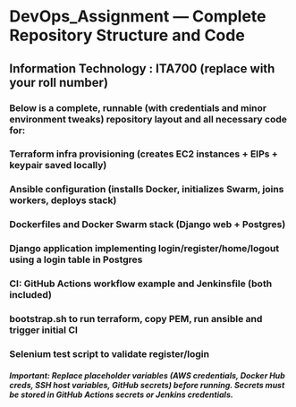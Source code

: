 # DevOps_Assignment — Complete Repository Structure and Code

## Information Technology : ITA700 (replace with your roll number)

### Below is a complete, runnable (with credentials and minor environment tweaks) repository layout and all necessary code for:

### Terraform infra provisioning (creates EC2 instances + EIPs + keypair saved locally)

### Ansible configuration (installs Docker, initializes Swarm, joins workers, deploys stack)

### Dockerfiles and Docker Swarm stack (Django web + Postgres)

### Django application implementing login/register/home/logout using a login table in Postgres

### CI: GitHub Actions workflow example and Jenkinsfile (both included)

### bootstrap.sh to run terraform, copy PEM, run ansible and trigger initial CI

### Selenium test script to validate register/login

##### Important: Replace placeholder variables (AWS credentials, Docker Hub creds, SSH host variables, GitHub secrets) before running. Secrets must be stored in GitHub Actions secrets or Jenkins credentials.